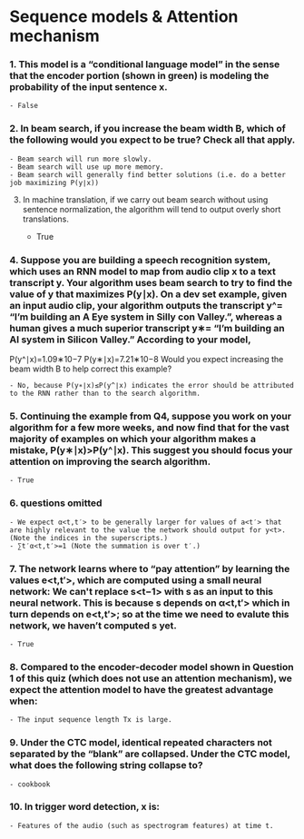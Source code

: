 # Sequence models & Attention mechanism

### 1. This model is a “conditional language model” in the sense that the encoder portion (shown in green) is modeling the probability of the input sentence x.
	
	- False

### 2. In beam search, if you increase the beam width B, which of the following would you expect to be true? Check all that apply.

	- Beam search will run more slowly.
	- Beam search will use up more memory.
	- Beam search will generally find better solutions (i.e. do a better job maximizing P(y∣x))

3. In machine translation, if we carry out beam search without using sentence normalization, the algorithm will tend to output overly short translations.

	- True

### 4. Suppose you are building a speech recognition system, which uses an RNN model to map from audio clip x to a text transcript y. Your algorithm uses beam search to try to find the value of y that maximizes P(y∣x). On a dev set example, given an input audio clip, your algorithm outputs the transcript y^= “I’m building an A Eye system in Silly con Valley.”, whereas a human gives a much superior transcript y∗= “I’m building an AI system in Silicon Valley.” According to your model,
P(y^∣x)=1.09∗10−7
P(y∗∣x)=7.21∗10−8
Would you expect increasing the beam width B to help correct this example?

	- No, because P(y∗∣x)≤P(y^∣x) indicates the error should be attributed to the RNN rather than to the search algorithm.

### 5. Continuing the example from Q4, suppose you work on your algorithm for a few more weeks, and now find that for the vast majority of examples on which your algorithm makes a mistake, P(y∗∣x)>P(y^∣x). This suggest you should focus your attention on improving the search algorithm.
	
	- True

### 6. questions omitted
	
	- We expect α<t,t′> to be generally larger for values of a<t′> that are highly relevant to the value the network should output for y<t>. (Note the indices in the superscripts.)
	- ∑t′α<t,t′>=1 (Note the summation is over t′.)

### 7. The network learns where to “pay attention” by learning the values e<t,t′>, which are computed using a small neural network: We can't replace s<t−1> with s<t> as an input to this neural network. This is because s<t> depends on α<t,t′> which in turn depends on e<t,t′>; so at the time we need to evalute this network, we haven’t computed s<t> yet.

	- True

### 8. Compared to the encoder-decoder model shown in Question 1 of this quiz (which does not use an attention mechanism), we expect the attention model to have the greatest advantage when:

	- The input sequence length Tx is large.

### 9. Under the CTC model, identical repeated characters not separated by the “blank” are collapsed. Under the CTC model, what does the following string collapse to?

	- cookbook

### 10. In trigger word detection, x<t> is:

	- Features of the audio (such as spectrogram features) at time t.
